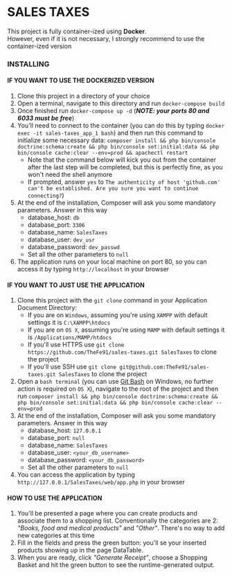 SALES TAXES
========================

This project is fully container-ized using **Docker**.<br>
However, even if it is not necessary, I strongly recommend to use the container-ized version<br>

### INSTALLING

#### IF YOU WANT TO USE THE DOCKERIZED VERSION


1. Clone this project in a directory of your choice
2. Open a terminal, navigate to this directory and run `docker-compose build`
3. Once finished run `docker-compose up -d` (***NOTE: your ports 80 and 6033 must be free***)
4. You'll need to connect to the container (you can do this by typing `docker exec -it sales-taxes_app_1 bash`) and then run this command to initialize some necessary data: `composer install && php bin/console doctrine:schema:create && php bin/console set:initial:data && php bin/console cache:clear --env=prod && apachectl restart`
    * Note that the command below will kick you out from the container after the last step will be completed, but this is perfectly fine, as you won't need the shell anymore
    * If prompted, answer `yes` to `The authenticity of host 'github.com' can't be established. Are you sure you want to continue connecting?`)
5. At the end of the installation, Composer will ask you some mandatory parameters. Answer in this way
    * database_host: `db`
    * database_port: `3306`
    * database_name: `SalesTaxes`
    * database_user: `dev_usr`
    * database_password: `dev_passwd`
    * Set all the other parameters to `null` 
6. The application runs on your local machine on port 80, so you can access it by typing `http://localhost` in your browser

#### IF YOU WANT TO JUST USE THE APPLICATION

1. Clone this project with the `git clone` command in your Application Document Directory:
    * If you are on `Windows`, assuming you're using `XAMPP` with default settings it is `C:\XAMPP\htdocs`
    * If you are on `OS X`, assuming you're using `MAMP` with default settings it is `/Applications/MAMP/htdocs`
    * If you'll use HTTPS use `git clone https://github.com/TheFe91/sales-taxes.git SalesTaxes` to clone the project
    * If you'll use SSH use `git clone git@github.com:TheFe91/sales-taxes.git SalesTaxes` to clone the project
2. Open a `bash terminal` (you can use [Git Bash](https://git-scm.com/download/win) on Windows, no further action is required on `OS X`), navigate to the root of the project and then run `composer install && php bin/console doctrine:schema:create && php bin/console set:initial:data && php bin/console cache:clear --env=prod`
3. At the end of the installation, Composer will ask you some mandatory parameters. Answer in this way
    * database_host: `127.0.0.1`
    * database_port: `null`
    * database_name: `SalesTaxes`
    * database_user: `<your_db_username>`
    * database_password: `<your_db_password>`
    * Set all the other parameters to `null` 
4. You can access the application by typing `http://127.0.0.1/SalesTaxes/web/app.php` in your browser

#### HOW TO USE THE APPLICATION

1. You'll be presented a page where you can create products and associate them to a shopping list. Conventionally the categories are 2: *"Books, food and medical products"* and *"Other"*. There's no way to add new categories at this time
2. Fill in the fields and press the green button: you'll se your inserted products showing up in the page DataTable.
3. When you are ready, click *"Generate Receipt"*, choose a Shopping Basket and hit the green button to see the runtime-generated output.
